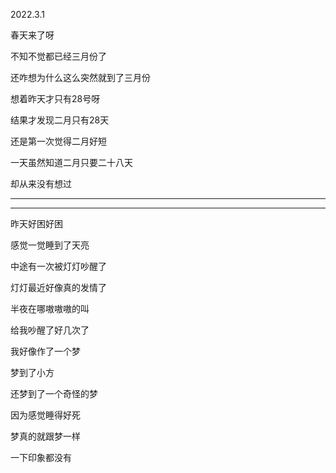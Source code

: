 2022.3.1

春天来了呀

不知不觉都已经三月份了

还咋想为什么这么突然就到了三月份

想着昨天才只有28号呀

结果才发现二月只有28天

还是第一次觉得二月好短

一天虽然知道二月只要二十八天

却从来没有想过

---------

---------

昨天好困好困

感觉一觉睡到了天亮

中途有一次被灯灯吵醒了

灯灯最近好像真的发情了

半夜在哪嗷嗷嗷的叫

给我吵醒了好几次了

我好像作了一个梦

梦到了小方

还梦到了一个奇怪的梦

因为感觉睡得好死

梦真的就跟梦一样

一下印象都没有

